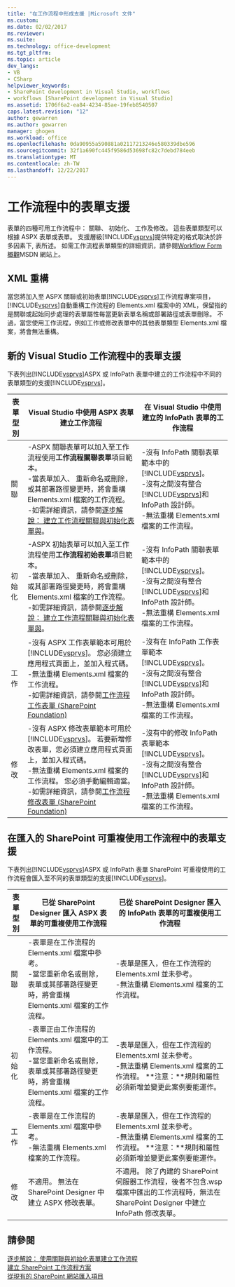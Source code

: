 ```yaml
---
title: "在工作流程中形成支援 |Microsoft 文件"
ms.custom: 
ms.date: 02/02/2017
ms.reviewer: 
ms.suite: 
ms.technology: office-development
ms.tgt_pltfrm: 
ms.topic: article
dev_langs:
- VB
- CSharp
helpviewer_keywords:
- SharePoint development in Visual Studio, workflows
- workflows [SharePoint development in Visual Studio]
ms.assetid: 1706f6a2-ea84-4234-85ae-19feb8540507
caps.latest.revision: "12"
author: gewarren
ms.author: gewarren
manager: ghogen
ms.workload: office
ms.openlocfilehash: 0da90955a590881a02117213246e580339dbe596
ms.sourcegitcommit: 32f1a690fc445f9586d53698fc82c7debd784eeb
ms.translationtype: MT
ms.contentlocale: zh-TW
ms.lasthandoff: 12/22/2017
---
```

# <a name="form-support-in-workflows"></a>工作流程中的表單支援
  表單的四種可用工作流程中： 關聯、 初始化、 工作及修改。 這些表單類型可以根據 ASPX 表單或表單。 支援層級[!INCLUDE[vsprvs](../sharepoint/includes/vsprvs-md.md)]提供特定的格式取決於許多因素下, 表所述。 如需工作流程表單類型的詳細資訊，請參閱[Workflow Form 概觀](http://go.microsoft.com/fwlink/?LinkId=185228)MSDN 網站上。  
  
## <a name="xml-refactoring"></a>XML 重構  
 當您將加入至 ASPX 關聯或初始表單[!INCLUDE[vsprvs](../sharepoint/includes/vsprvs-md.md)]工作流程專案項目，[!INCLUDE[vsprvs](../sharepoint/includes/vsprvs-md.md)]自動重構工作流程的 Elements.xml 檔案中的 XML，保留指的是關聯或起始同步處理的表單屬性每當更新表單名稱或部署路徑或表單刪除。 不過，當您使用工作流程，例如工作或修改表單中的其他表單類型 Elements.xml 檔案，將會無法重構。  
  
## <a name="form-support-in-new-visual-studio-workflows"></a>新的 Visual Studio 工作流程中的表單支援  
 下表列出[!INCLUDE[vsprvs](../sharepoint/includes/vsprvs-md.md)]ASPX 或 InfoPath 表單中建立的工作流程中不同的表單類型的支援[!INCLUDE[vsprvs](../sharepoint/includes/vsprvs-md.md)]。  
  
|表單型別|Visual Studio 中使用 ASPX 表單建立工作流程|在 Visual Studio 中使用建立的 InfoPath 表單的工作流程|  
|---------------|---------------------------------------------------------|-----------------------------------------------------------------|  
|關聯|-ASPX 關聯表單可以加入至工作流程使用**工作流程關聯表單**項目範本。<br />-當表單加入、 重新命名或刪除，或其部署路徑變更時，將會重構 Elements.xml 檔案的工作流程。<br />-如需詳細資訊，請參閱[逐步解說： 建立工作流程關聯與初始化表單與](../sharepoint/walkthrough-creating-a-workflow-with-association-and-initiation-forms.md)。|-沒有 InfoPath 關聯表單範本中的[!INCLUDE[vsprvs](../sharepoint/includes/vsprvs-md.md)]。<br />-沒有之間沒有整合[!INCLUDE[vsprvs](../sharepoint/includes/vsprvs-md.md)]和 InfoPath 設計師。<br />-無法重構 Elements.xml 檔案的工作流程。|  
|初始化|-ASPX 初始表單可以加入至工作流程使用**工作流程初始表單**項目範本。<br />-當表單加入、 重新命名或刪除，或其部署路徑變更時，將會重構 Elements.xml 檔案的工作流程。<br />-如需詳細資訊，請參閱[逐步解說： 建立工作流程關聯與初始化表單與](../sharepoint/walkthrough-creating-a-workflow-with-association-and-initiation-forms.md)。|-沒有 InfoPath 關聯表單範本中的[!INCLUDE[vsprvs](../sharepoint/includes/vsprvs-md.md)]。<br />-沒有之間沒有整合[!INCLUDE[vsprvs](../sharepoint/includes/vsprvs-md.md)]和 InfoPath 設計師。<br />-無法重構 Elements.xml 檔案的工作流程。|  
|工作|-沒有 ASPX 工作表單範本可用於[!INCLUDE[vsprvs](../sharepoint/includes/vsprvs-md.md)]。 您必須建立應用程式頁面上，並加入程式碼。<br />-無法重構 Elements.xml 檔案的工作流程。<br />-如需詳細資訊，請參閱[工作流程工作表單 (SharePoint Foundation)](http://go.microsoft.com/fwlink/?LinkId=187674)|-沒有在 InfoPath 工作表單範本[!INCLUDE[vsprvs](../sharepoint/includes/vsprvs-md.md)]。<br />-沒有之間沒有整合[!INCLUDE[vsprvs](../sharepoint/includes/vsprvs-md.md)]和 InfoPath 設計師。<br />-無法重構 Elements.xml 檔案的工作流程。|  
|修改|-沒有 ASPX 修改表單範本可用於[!INCLUDE[vsprvs](../sharepoint/includes/vsprvs-md.md)]。 若要新增修改表單，您必須建立應用程式頁面上，並加入程式碼。<br />-無法重構 Elements.xml 檔案的工作流程。 您必須手動編輯適當。<br />-如需詳細資訊，請參閱[工作流程修改表單 (SharePoint Foundation)](http://go.microsoft.com/fwlink/?LinkId=187675)|-沒有中的修改 InfoPath 表單範本[!INCLUDE[vsprvs](../sharepoint/includes/vsprvs-md.md)]。<br />-沒有之間沒有整合[!INCLUDE[vsprvs](../sharepoint/includes/vsprvs-md.md)]和 InfoPath 設計師。<br />-無法重構 Elements.xml 檔案的工作流程。|  
  
## <a name="form-support-in-imported-sharepoint-reusable-workflows"></a>在匯入的 SharePoint 可重複使用工作流程中的表單支援  
 下表列出[!INCLUDE[vsprvs](../sharepoint/includes/vsprvs-md.md)]ASPX 或 InfoPath 表單 SharePoint 可重複使用的工作流程會匯入至不同的表單類型的支援[!INCLUDE[vsprvs](../sharepoint/includes/vsprvs-md.md)]。  
  
|表單型別|已從 SharePoint Designer 匯入 ASPX 表單的可重複使用工作流程|已從 SharePoint Designer 匯入的 InfoPath 表單的可重複使用工作流程|  
|---------------|-------------------------------------------------------------------------------|-----------------------------------------------------------------------------------|  
|關聯|-表單是在工作流程的 Elements.xml 檔案中參考。<br />-當您重新命名或刪除，表單或其部署路徑變更時，將會重構 Elements.xml 檔案的工作流程。|-表單是匯入，但在工作流程的 Elements.xml 並未參考。<br />-無法重構 Elements.xml 檔案的工作流程。|  
|初始化|-表單正由工作流程的 Elements.xml 檔案中的工作流程。<br />-當您重新命名或刪除，表單或其部署路徑變更時，將會重構 Elements.xml 檔案的工作流程。|-表單是匯入，但在工作流程的 Elements.xml 並未參考。<br />-無法重構 Elements.xml 檔案的工作流程。 **注意：**規則和屬性必須新增並變更此案例要能運作。|  
|工作|-表單是在工作流程的 Elements.xml 檔案中參考。<br />-無法重構 Elements.xml 檔案的工作流程。|-表單是匯入，但在工作流程的 Elements.xml 並未參考。<br />-無法重構 Elements.xml 檔案的工作流程。 **注意：**規則和屬性必須新增並變更此案例要能運作。|  
|修改|不適用。 無法在 SharePoint Designer 中建立 ASPX 修改表單。|不適用。 除了內建的 SharePoint 伺服器工作流程，後者不包含.wsp 檔案中匯出的工作流程時，無法在 SharePoint Designer 中建立 InfoPath 修改表單。|  
  
## <a name="see-also"></a>請參閱  
 [逐步解說： 使用關聯與初始化表單建立工作流程](../sharepoint/walkthrough-creating-a-workflow-with-association-and-initiation-forms.md)   
 [建立 SharePoint 工作流程方案](../sharepoint/creating-sharepoint-workflow-solutions.md)   
 [從現有的 SharePoint 網站匯入項目](../sharepoint/importing-items-from-an-existing-sharepoint-site.md)  
  
  